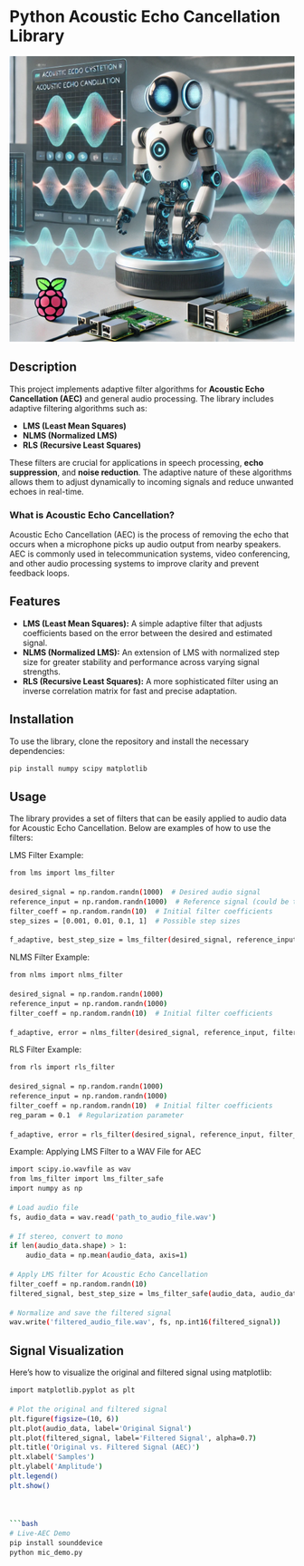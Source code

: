 # Python Acoustic Echo Cancellation Library

![screenshot](https://github.com/Keyvanhardani/Python-Acoustic-Echo-Cancellation-Library/blob/main/logo.png?raw=true)


## Description
This project implements adaptive filter algorithms for **Acoustic Echo Cancellation (AEC)** and general audio processing. The library includes adaptive filtering algorithms such as:
- **LMS (Least Mean Squares)**
- **NLMS (Normalized LMS)**
- **RLS (Recursive Least Squares)**

These filters are crucial for applications in speech processing, **echo suppression**, and **noise reduction**. The adaptive nature of these algorithms allows them to adjust dynamically to incoming signals and reduce unwanted echoes in real-time.

### **What is Acoustic Echo Cancellation?**
Acoustic Echo Cancellation (AEC) is the process of removing the echo that occurs when a microphone picks up audio output from nearby speakers. AEC is commonly used in telecommunication systems, video conferencing, and other audio processing systems to improve clarity and prevent feedback loops.

## Features
- **LMS (Least Mean Squares):** A simple adaptive filter that adjusts coefficients based on the error between the desired and estimated signal.
- **NLMS (Normalized LMS):** An extension of LMS with normalized step size for greater stability and performance across varying signal strengths.
- **RLS (Recursive Least Squares):** A more sophisticated filter using an inverse correlation matrix for fast and precise adaptation.

## Installation
To use the library, clone the repository and install the necessary dependencies:

```bash
pip install numpy scipy matplotlib
```

## Usage
The library provides a set of filters that can be easily applied to audio data for Acoustic Echo Cancellation. Below are examples of how to use the filters:

LMS Filter Example:
```bash
from lms import lms_filter

desired_signal = np.random.randn(1000)  # Desired audio signal
reference_input = np.random.randn(1000)  # Reference signal (could be the echo)
filter_coeff = np.random.randn(10)  # Initial filter coefficients
step_sizes = [0.001, 0.01, 0.1, 1]  # Possible step sizes

f_adaptive, best_step_size = lms_filter(desired_signal, reference_input, filter_coeff, step_sizes)
```
NLMS Filter Example:
```bash
from nlms import nlms_filter

desired_signal = np.random.randn(1000)
reference_input = np.random.randn(1000)
filter_coeff = np.random.randn(10)  # Initial filter coefficients

f_adaptive, error = nlms_filter(desired_signal, reference_input, filter_coeff)

```
RLS Filter Example:
```bash
from rls import rls_filter

desired_signal = np.random.randn(1000)
reference_input = np.random.randn(1000)
filter_coeff = np.random.randn(10)  # Initial filter coefficients
reg_param = 0.1  # Regularization parameter

f_adaptive, error = rls_filter(desired_signal, reference_input, filter_coeff, reg_param)

```
Example: Applying LMS Filter to a WAV File for AEC
```bash
import scipy.io.wavfile as wav
from lms_filter import lms_filter_safe
import numpy as np

# Load audio file
fs, audio_data = wav.read('path_to_audio_file.wav')

# If stereo, convert to mono
if len(audio_data.shape) > 1:
    audio_data = np.mean(audio_data, axis=1)

# Apply LMS filter for Acoustic Echo Cancellation
filter_coeff = np.random.randn(10)
filtered_signal, best_step_size = lms_filter_safe(audio_data, audio_data, filter_coeff, [0.001, 0.01, 0.1])

# Normalize and save the filtered signal
wav.write('filtered_audio_file.wav', fs, np.int16(filtered_signal))

```
## Signal Visualization
Here’s how to visualize the original and filtered signal using matplotlib:

```bash
import matplotlib.pyplot as plt

# Plot the original and filtered signal
plt.figure(figsize=(10, 6))
plt.plot(audio_data, label='Original Signal')
plt.plot(filtered_signal, label='Filtered Signal', alpha=0.7)
plt.title('Original vs. Filtered Signal (AEC)')
plt.xlabel('Samples')
plt.ylabel('Amplitude')
plt.legend()
plt.show()



```bash
# Live‑AEC Demo
pip install sounddevice
python mic_demo.py
```
